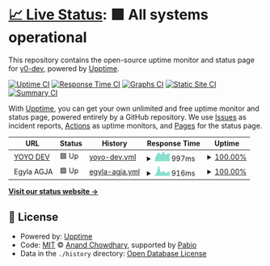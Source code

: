 # [📈 Live Status](https://y0-dev.github.io/upptime): <!--live status--> **🟩 All systems operational**

This repository contains the open-source uptime monitor and status page for [y0-dev](https://y0-dev.github.io/upptime), powered by [Upptime](https://github.com/upptime/upptime).

[![Uptime CI](https://github.com/y0-dev/upptime/workflows/Uptime%20CI/badge.svg)](https://github.com/y0-dev/upptime/actions?query=workflow%3A%22Uptime+CI%22)
[![Response Time CI](https://github.com/y0-dev/upptime/workflows/Response%20Time%20CI/badge.svg)](https://github.com/y0-dev/upptime/actions?query=workflow%3A%22Response+Time+CI%22)
[![Graphs CI](https://github.com/y0-dev/upptime/workflows/Graphs%20CI/badge.svg)](https://github.com/y0-dev/upptime/actions?query=workflow%3A%22Graphs+CI%22)
[![Static Site CI](https://github.com/y0-dev/upptime/workflows/Static%20Site%20CI/badge.svg)](https://github.com/y0-dev/upptime/actions?query=workflow%3A%22Static+Site+CI%22)
[![Summary CI](https://github.com/y0-dev/upptime/workflows/Summary%20CI/badge.svg)](https://github.com/y0-dev/upptime/actions?query=workflow%3A%22Summary+CI%22)

With [Upptime](https://upptime.js.org), you can get your own unlimited and free uptime monitor and status page, powered entirely by a GitHub repository. We use [Issues](https://github.com/y0-dev/upptime/issues) as incident reports, [Actions](https://github.com/y0-dev/upptime/actions) as uptime monitors, and [Pages](https://y0-dev.github.io/upptime) for the status page.

<!--start: status pages-->
<!-- This summary is generated by Upptime (https://github.com/upptime/upptime) -->
<!-- Do not edit this manually, your changes will be overwritten -->
<!-- prettier-ignore -->
| URL | Status | History | Response Time | Uptime |
| --- | ------ | ------- | ------------- | ------ |
| <img alt="" src="https://icons.duckduckgo.com/ip3/yoyo.dev.ico" height="13"> [YOYO DEV](https://yoyo.dev/) | 🟩 Up | [yoyo-dev.yml](https://github.com/y0-dev/upptime/commits/HEAD/history/yoyo-dev.yml) | <details><summary><img alt="Response time graph" src="./graphs/yoyo-dev/response-time-week.png" height="20"> 997ms</summary><br><a href="https://y0-dev.github.io/upptime/history/yoyo-dev"><img alt="Response time 771" src="https://img.shields.io/endpoint?url=https%3A%2F%2Fraw.githubusercontent.com%2Fy0-dev%2Fupptime%2FHEAD%2Fapi%2Fyoyo-dev%2Fresponse-time.json"></a><br><a href="https://y0-dev.github.io/upptime/history/yoyo-dev"><img alt="24-hour response time 1492" src="https://img.shields.io/endpoint?url=https%3A%2F%2Fraw.githubusercontent.com%2Fy0-dev%2Fupptime%2FHEAD%2Fapi%2Fyoyo-dev%2Fresponse-time-day.json"></a><br><a href="https://y0-dev.github.io/upptime/history/yoyo-dev"><img alt="7-day response time 997" src="https://img.shields.io/endpoint?url=https%3A%2F%2Fraw.githubusercontent.com%2Fy0-dev%2Fupptime%2FHEAD%2Fapi%2Fyoyo-dev%2Fresponse-time-week.json"></a><br><a href="https://y0-dev.github.io/upptime/history/yoyo-dev"><img alt="30-day response time 821" src="https://img.shields.io/endpoint?url=https%3A%2F%2Fraw.githubusercontent.com%2Fy0-dev%2Fupptime%2FHEAD%2Fapi%2Fyoyo-dev%2Fresponse-time-month.json"></a><br><a href="https://y0-dev.github.io/upptime/history/yoyo-dev"><img alt="1-year response time 771" src="https://img.shields.io/endpoint?url=https%3A%2F%2Fraw.githubusercontent.com%2Fy0-dev%2Fupptime%2FHEAD%2Fapi%2Fyoyo-dev%2Fresponse-time-year.json"></a></details> | <details><summary><a href="https://y0-dev.github.io/upptime/history/yoyo-dev">100.00%</a></summary><a href="https://y0-dev.github.io/upptime/history/yoyo-dev"><img alt="All-time uptime 99.99%" src="https://img.shields.io/endpoint?url=https%3A%2F%2Fraw.githubusercontent.com%2Fy0-dev%2Fupptime%2FHEAD%2Fapi%2Fyoyo-dev%2Fuptime.json"></a><br><a href="https://y0-dev.github.io/upptime/history/yoyo-dev"><img alt="24-hour uptime 100.00%" src="https://img.shields.io/endpoint?url=https%3A%2F%2Fraw.githubusercontent.com%2Fy0-dev%2Fupptime%2FHEAD%2Fapi%2Fyoyo-dev%2Fuptime-day.json"></a><br><a href="https://y0-dev.github.io/upptime/history/yoyo-dev"><img alt="7-day uptime 100.00%" src="https://img.shields.io/endpoint?url=https%3A%2F%2Fraw.githubusercontent.com%2Fy0-dev%2Fupptime%2FHEAD%2Fapi%2Fyoyo-dev%2Fuptime-week.json"></a><br><a href="https://y0-dev.github.io/upptime/history/yoyo-dev"><img alt="30-day uptime 100.00%" src="https://img.shields.io/endpoint?url=https%3A%2F%2Fraw.githubusercontent.com%2Fy0-dev%2Fupptime%2FHEAD%2Fapi%2Fyoyo-dev%2Fuptime-month.json"></a><br><a href="https://y0-dev.github.io/upptime/history/yoyo-dev"><img alt="1-year uptime 99.99%" src="https://img.shields.io/endpoint?url=https%3A%2F%2Fraw.githubusercontent.com%2Fy0-dev%2Fupptime%2FHEAD%2Fapi%2Fyoyo-dev%2Fuptime-year.json"></a></details>
| <img alt="" src="https://icons.duckduckgo.com/ip3/null.ico" height="13"> Egyla AGJA | 🟩 Up | [egyla-agja.yml](https://github.com/y0-dev/upptime/commits/HEAD/history/egyla-agja.yml) | <details><summary><img alt="Response time graph" src="./graphs/egyla-agja/response-time-week.png" height="20"> 916ms</summary><br><a href="https://y0-dev.github.io/upptime/history/egyla-agja"><img alt="Response time 1010" src="https://img.shields.io/endpoint?url=https%3A%2F%2Fraw.githubusercontent.com%2Fy0-dev%2Fupptime%2FHEAD%2Fapi%2Fegyla-agja%2Fresponse-time.json"></a><br><a href="https://y0-dev.github.io/upptime/history/egyla-agja"><img alt="24-hour response time 823" src="https://img.shields.io/endpoint?url=https%3A%2F%2Fraw.githubusercontent.com%2Fy0-dev%2Fupptime%2FHEAD%2Fapi%2Fegyla-agja%2Fresponse-time-day.json"></a><br><a href="https://y0-dev.github.io/upptime/history/egyla-agja"><img alt="7-day response time 916" src="https://img.shields.io/endpoint?url=https%3A%2F%2Fraw.githubusercontent.com%2Fy0-dev%2Fupptime%2FHEAD%2Fapi%2Fegyla-agja%2Fresponse-time-week.json"></a><br><a href="https://y0-dev.github.io/upptime/history/egyla-agja"><img alt="30-day response time 835" src="https://img.shields.io/endpoint?url=https%3A%2F%2Fraw.githubusercontent.com%2Fy0-dev%2Fupptime%2FHEAD%2Fapi%2Fegyla-agja%2Fresponse-time-month.json"></a><br><a href="https://y0-dev.github.io/upptime/history/egyla-agja"><img alt="1-year response time 1010" src="https://img.shields.io/endpoint?url=https%3A%2F%2Fraw.githubusercontent.com%2Fy0-dev%2Fupptime%2FHEAD%2Fapi%2Fegyla-agja%2Fresponse-time-year.json"></a></details> | <details><summary><a href="https://y0-dev.github.io/upptime/history/egyla-agja">100.00%</a></summary><a href="https://y0-dev.github.io/upptime/history/egyla-agja"><img alt="All-time uptime 99.50%" src="https://img.shields.io/endpoint?url=https%3A%2F%2Fraw.githubusercontent.com%2Fy0-dev%2Fupptime%2FHEAD%2Fapi%2Fegyla-agja%2Fuptime.json"></a><br><a href="https://y0-dev.github.io/upptime/history/egyla-agja"><img alt="24-hour uptime 100.00%" src="https://img.shields.io/endpoint?url=https%3A%2F%2Fraw.githubusercontent.com%2Fy0-dev%2Fupptime%2FHEAD%2Fapi%2Fegyla-agja%2Fuptime-day.json"></a><br><a href="https://y0-dev.github.io/upptime/history/egyla-agja"><img alt="7-day uptime 100.00%" src="https://img.shields.io/endpoint?url=https%3A%2F%2Fraw.githubusercontent.com%2Fy0-dev%2Fupptime%2FHEAD%2Fapi%2Fegyla-agja%2Fuptime-week.json"></a><br><a href="https://y0-dev.github.io/upptime/history/egyla-agja"><img alt="30-day uptime 100.00%" src="https://img.shields.io/endpoint?url=https%3A%2F%2Fraw.githubusercontent.com%2Fy0-dev%2Fupptime%2FHEAD%2Fapi%2Fegyla-agja%2Fuptime-month.json"></a><br><a href="https://y0-dev.github.io/upptime/history/egyla-agja"><img alt="1-year uptime 99.50%" src="https://img.shields.io/endpoint?url=https%3A%2F%2Fraw.githubusercontent.com%2Fy0-dev%2Fupptime%2FHEAD%2Fapi%2Fegyla-agja%2Fuptime-year.json"></a></details>

<!--end: status pages-->

[**Visit our status website →**](https://y0-dev.github.io/upptime)

## 📄 License

- Powered by: [Upptime](https://github.com/upptime/upptime)
- Code: [MIT](./LICENSE) © [Anand Chowdhary](https://anandchowdhary.com), supported by [Pabio](https://pabio.com)
- Data in the `./history` directory: [Open Database License](https://opendatacommons.org/licenses/odbl/1-0/)
